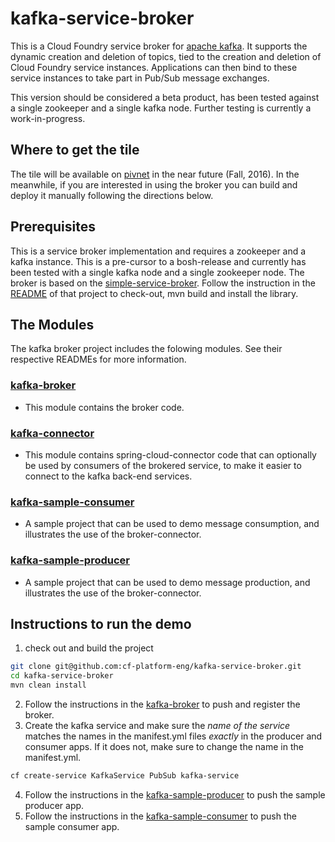 # kafka-service-broker
This is a Cloud Foundry service broker for [apache kafka](https://kafka.apache.org/documentation). It supports the dynamic creation and deletion of topics, tied to the creation and deletion of Cloud Foundry service instances. Applications can then bind to these service instances to take part in Pub/Sub message exchanges.

This version should be considered a beta product, has been tested against a single zookeeper and a single kafka node. Further testing is currently a work-in-progress.

## Where to get the tile
The tile will be available on [pivnet](https://network.pivotal.io/) in the near future (Fall, 2016). In the meanwhile, if you are interested in using the broker you can build and deploy it manually following the directions below.

## Prerequisites

This is a service broker implementation and requires a zookeeper and a kafka instance. This is a pre-cursor to a bosh-release and currently has been tested with a single kafka node and a single zookeeper node.
The broker is based on the [simple-service-broker](https://github.com/cf-platform-eng/simple-service-broker). Follow the instruction in the [README](https://github.com/cf-platform-eng/simple-service-broker/blob/master/simple-broker/README.md) of that project to check-out, mvn build and install the library.

## The Modules
The kafka broker project includes the folowing modules. See their respective READMEs for more information.

### [kafka-broker](https://github.com/cf-platform-eng/kafka-service-broker/tree/master/kafka-broker)
* This module contains the broker code.

### [kafka-connector](https://github.com/cf-platform-eng/kafka-service-broker/tree/master/kafka-connector)
* This module contains spring-cloud-connector code that can optionally be used by consumers of the brokered service, to make it easier to connect to the kafka back-end services.

### [kafka-sample-consumer](https://github.com/cf-platform-eng/kafka-service-broker/tree/master/kafka-sample-consumer)
* A sample project that can be used to demo message consumption, and illustrates the use of the broker-connector.
 
### [kafka-sample-producer](https://github.com/cf-platform-eng/kafka-service-broker/tree/master/kafka-sample-producer)
* A sample project that can be used to demo message production, and illustrates the use of the broker-connector.

## Instructions to run the demo
1. check out and build the project

  ```bash
  git clone git@github.com:cf-platform-eng/kafka-service-broker.git
  cd kafka-service-broker
  mvn clean install  
  ```
2. Follow the instructions in the [kafka-broker](https://github.com/cf-platform-eng/kafka-service-broker/tree/master/kafka-broker) to push and register the broker.
3. Create the kafka service and make sure the _name of the service_ matches the names in the manifest.yml files _exactly_ in the producer and consumer apps. If it does not, make sure to change the name in the manifest.yml. 

  ```bash  
  cf create-service KafkaService PubSub kafka-service   
  ```  
4. Follow the instructions in the [kafka-sample-producer](https://github.com/cf-platform-eng/kafka-service-broker/tree/master/kafka-sample-producer) to push the sample producer app.
5. Follow the instructions in the [kafka-sample-consumer](https://github.com/cf-platform-eng/kafka-service-broker/tree/master/kafka-sample-consumer) to push the sample consumer app.


